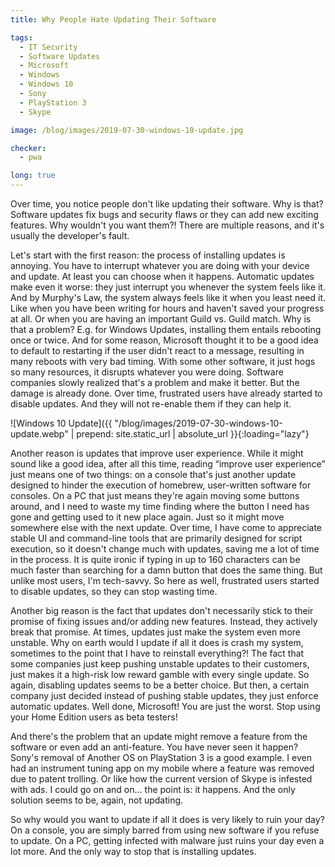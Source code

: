 ```yaml
---
title: Why People Hate Updating Their Software

tags:
  - IT Security
  - Software Updates
  - Microsoft
  - Windows
  - Windows 10
  - Sony
  - PlayStation 3
  - Skype

image: /blog/images/2019-07-30-windows-10-update.jpg

checker:
  - pwa

long: true
---
```


Over time, you notice people don't like updating their software.
Why is that?
Software updates fix bugs and security flaws or they can add new exciting features.
Why wouldn't you want them?!
There are multiple reasons, and it's usually the developer's fault.
<!--more-->

Let's start with the first reason: the process of installing updates is annoying.
You have to interrupt whatever you are doing with your device and update.
At least you can choose when it happens.
Automatic updates make even it worse: they just interrupt you whenever the system feels like it.
And by Murphy's Law, the system always feels like it when you least need it.
Like when you have been writing for hours and haven't saved your progress at all.
Or when you are having an important Guild vs. Guild match.
Why is that a problem?
E.g. for Windows Updates, installing them entails rebooting once or twice.
And for some reason, Microsoft thought it to be a good idea to default to restarting if the user didn't react to a message, resulting in many reboots with very bad timing.
With some other software, it just hogs so many resources, it disrupts whatever you were doing.
Software companies slowly realized that's a problem and make it better.
But the damage is already done.
Over time, frustrated users have already started to disable updates.
And they will not re-enable them if they can help it.

![Windows 10 Update]({{ "/blog/images/2019-07-30-windows-10-update.webp" | prepend: site.static_url | absolute_url }}{:loading="lazy"}

Another reason is updates that improve user experience.
While it might sound like a good idea, after all this time, reading “improve user experience” just means one of two things: on a console that's just another update designed to hinder the execution of homebrew, user-written software for consoles.
On a PC that just means they're again moving some buttons around, and I need to waste my time finding where the button I need has gone and getting used to it new place again.
Just so it might move somewhere else with the next update.
Over time, I have come to appreciate stable UI and command-line tools that are primarily designed for script execution, so it doesn't change much with updates, saving me a lot of time in the process.
It is quite ironic if typing in up to 160 characters can be much faster than searching for a damn button that does the same thing.
But unlike most users, I'm tech-savvy.
So here as well, frustrated users started to disable updates, so they can stop wasting time.

Another big reason is the fact that updates don't necessarily stick to their promise of fixing issues and/or adding new features.
Instead, they actively break that promise.
At times, updates just make the system even more unstable.
Why on earth would I update if all it does is crash my system, sometimes to the point that I have to reinstall everything?! 
The fact that some companies just keep pushing unstable updates to their customers, just makes it a high-risk low reward gamble with every single update.
So again, disabling updates seems to be a better choice.
But then, a certain company just decided instead of pushing stable updates, they just enforce automatic updates.
Well done, Microsoft!
You are just the worst.
Stop using your Home Edition users as beta testers!

And there's the problem that an update might remove a feature from the software or even add an anti-feature.
You have never seen it happen?
Sony's removal of Another OS on PlayStation 3 is a good example.
I even had an instrument tuning app on my mobile where a feature was removed due to patent trolling.
Or like how the current version of Skype is infested with ads.
I could go on and on… the point is: it happens.
And the only solution seems to be, again, not updating.

So why would you want to update if all it does is very likely to ruin your day?
On a console, you are simply barred from using new software if you refuse to update.
On a PC, getting infected with malware just ruins your day even a lot more.
And the only way to stop that is installing updates.
